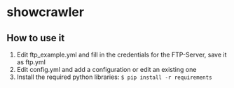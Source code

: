 # showcrawler

## How to use it

1. Edit ftp_example.yml and fill in the credentials for the FTP-Server, save it as ftp.yml
2. Edit config.yml and add a configuration or edit an existing one
3. Install the required python libraries: `$ pip install -r requirements`
